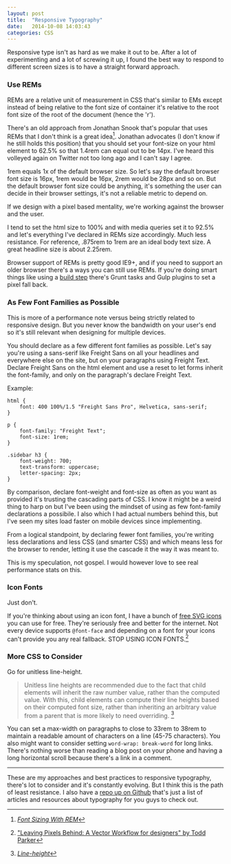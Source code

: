 ```yaml
---
layout: post
title:  "Responsive Typography"
date:   2014-10-08 14:03:43
categories: CSS
---
```


Responsive type isn't as hard as we make it out to be. After a lot of experimenting and a lot of screwing it up, I found the best way to respond to different screen sizes is to have a straight forward approach.

### Use REMs

REMs are a relative unit of measurement in CSS that's similar to EMs except instead of being relative to the font size of container it's relative to the root font size of the root of the document (hence the 'r').

There's an old approach from Jonathan Snook that's popular that uses REMs that I don't think is a great idea[^1]. Jonathan advocates (I don't know if he still holds this position) that you should set your font-size on your html element to 62.5% so that 1.4rem can equal out to be 14px. I've heard this volleyed again on Twitter not too long ago and I can't say I agree.

1rem equals 1x of the default browser size. So let's say the default browser font size is 16px, 1rem would be 16px, 2rem would be 28px and so on. But the default browser font size could be anything, it's something the user can decide in their browser settings, it's not a reliable metric to depend on.

If we design with a pixel based mentality, we're working against the browser and the user.

I tend to set the html size to 100% and with media queries set it to 92.5% and let's everything I've declared in REMs size accordingly. Much less resistance. For reference, .875rem to 1rem are an ideal body text size. A great headline size is about 2.25rem.

Browser support of REMs is pretty good IE9+, and if you need to support an older browser there's a ways you can still use REMs. If you're doing smart things like using a [build step](http://arwhd.co/development/2014/06/25/codekit-vs-grunt-js/) there's Grunt tasks and Gulp plugins to set a pixel fall back.

### As Few Font Families as Possible

This is more of a performance note versus being strictly related to responsive design. But you never know the bandwidth on your user's end so it's still relevant when designing for multiple devices.

You should declare as a few different font families as possible. Let's say you're using a sans-serif like Freight Sans on all your headlines and everywhere else on the site, but on your paragraphs using Freight Text. Declare Freight Sans on the html element and use a reset to let forms inherit the font-family, and only on the paragraph's declare Freight Text.

Example:

<pre class="language-css"><code>html {
	font: 400 100%/1.5 "Freight Sans Pro", Helvetica, sans-serif;
}

p {
	font-family: "Freight Text";
	font-size: 1rem;
}

.sidebar h3 {
	font-weight: 700;
	text-transform: uppercase;
	letter-spacing: 2px;
}
</code></pre>

By comparison, declare font-weight and font-size as often as you want as provided it's trusting the cascading parts of CSS. I know it might be a weird thing to harp on but I've been using the mindset of using as few font-family declarations a possibile. I also which I had actual numbers behind this, but I've seen my sites load faster on mobile devices since implementing.

From a logical standpoint, by declaring fewer font families, you're writing less declarations and less CSS (and smarter CSS) and which means less for the browser to render, letting it use the cascade it the way it was meant to.

This is my speculation, not gospel. I would however love to see real performance stats on this.

### Icon Fonts

Just don't.

If you're thinking about using an icon font, I have a bunch of [free SVG icons](http://charlespeters.net/justafewicons/) you can use for free. They're seriously free and better for the internet. Not every device supports `@font-face` and depending on a font for your icons can't provide you any real fallback. STOP USING ICON FONTS.[^2]

### More CSS to Consider

Go for unitless line-height.

> Unitless line heights are recommended due to the fact that child elements will inherit the raw number value, rather than the computed value. With this, child elements can compute their line heights based on their computed font size, rather than inheriting an arbitrary value from a parent that is more likely to need overriding. [^3]

You can set a max-width on paragraphs to close to 33rem to 38rem to maintain a readable amount of characters on a line (45-75 characters). You also might want to consider setting `word-wrap: break-word` for long links. There's nothing worse than reading a blog post on your phone and having a long horizontal scroll because there's a link in a comment.

---

These are my approaches and best practices to responsive typography, there's lot to consider and it's constantly evolving. But I think this is the path of least resistance. I also have a [repo up on Github](https://github.com/charlespeters/type-findings) that's just a list of articles and resources about typography for you guys to check out.



[^1]: [_Font Sizing With REM_](http://snook.ca/archives/html_and_css/font-size-with-rem)
[^2]: ["Leaving Pixels Behind: A Vector Workflow for designers" by Todd Parker](https://docs.google.com/presentation/d/1CNQLbqC0krocy_fZrM5fZ-YmQ2JgEADRh3qR6RbOOGk/edit#slide=id.p)
[^3]: [_Line-height_](http://css-tricks.com/almanac/properties/l/line-height/)
